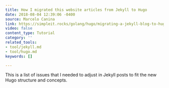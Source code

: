 ```yaml
---
title: How I migrated this website articles from Jekyll to Hugo
date: 2018-08-04 12:39:06 -0400
source: Marcelo Canina
link: https://simpleit.rocks/golang/hugo/migrating-a-jekyll-blog-to-hugo/
video: false
content_type: Tutorial
category: ''
related_tools:
- tool/jekyll.md
- tool/hugo.md
keywords: []

---
```

This is a list of issues that I needed to adjust in Jekyll posts to fit the new Hugo structure and concepts.